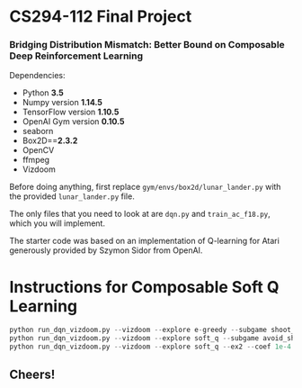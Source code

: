 # CS294-112 Final Project
### Bridging Distribution Mismatch: Better Bound on Composable Deep Reinforcement Learning


Dependencies:

 * Python **3.5**
 * Numpy version **1.14.5**
 * TensorFlow version **1.10.5**
 * OpenAI Gym version **0.10.5**
 * seaborn
 * Box2D==**2.3.2**
 * OpenCV
 * ffmpeg
 * Vizdoom

Before doing anything, first replace `gym/envs/box2d/lunar_lander.py` with the provided `lunar_lander.py` file.

The only files that you need to look at are `dqn.py` and `train_ac_f18.py`, which you will implement.


The starter code was based on an implementation of Q-learning for Atari generously provided by Szymon Sidor from OpenAI.

# Instructions for Composable Soft Q Learning

```python
python run_dqn_vizdoom.py --vizdoom --explore e-greedy --subgame shoot_monster
python run_dqn_vizdoom.py --vizdoom --explore soft_q --subgame avoid_shooters
python run_dqn_vizdoom.py --vizdoom --explore soft_q --ex2 --coef 1e-4 --subgame avoid_shooters
```

## Cheers!
